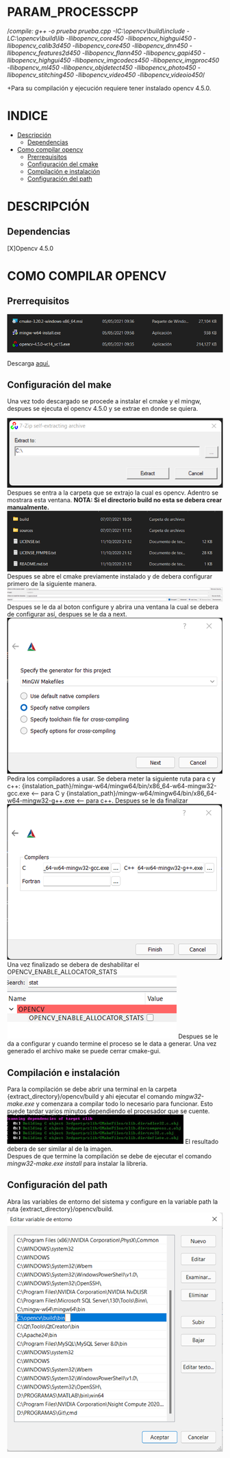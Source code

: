 # PARAM_PROCESSCPP

/*compile:  g++ -o prueba prueba.cpp -IC:\opencv\build\include -LC:\opencv\build\lib -llibopencv_core450 -llibopencv_highgui450 -llibopencv_calib3d450 -llibopencv_core450 -llibopencv_dnn450 -llibopencv_features2d450 -llibopencv_flann450 -llibopencv_gapi450 -llibopencv_highgui450 -llibopencv_imgcodecs450 -llibopencv_imgproc450 -llibopencv_ml450 -llibopencv_objdetect450 -llibopencv_photo450 -llibopencv_stitching450 -llibopencv_video450 -llibopencv_videoio450*/

+Para su compilación y ejecución requiere tener instalado opencv 4.5.0.
<html>
    <head>
        <meta charset="UTF-8">
    </head>
    <body>
         <h1>INDICE</h1>
        <ul>
            <li><a href="#descripción">Descripción</a>
                <ul>
                    <li><a href="#--dependencias--">Dependencias</a></li>
                </ul>
            </li>
            <li> <a href="#como-compilar-opencv">Como compilar opencv</a>
                <ul>
                    <li><a href="#--prerrequisitos--">Prerrequisitos</a></li>
                    <li><a href="#--configuración-del-make--">Configuración del cmake</a></li>
                    <li><a href="#--compilación-e-instalación--">Compilación e instalación</a></li>
                    <li><a href="#--configuración-del-path--">Configuración del path</a></li>
                </ul>
            </li>
        </ul>
        <h1>DESCRIPCIÓN</h1>
        <h2>  Dependencias  </h2>
            [X]Opencv 4.5.0
        <h1>COMO COMPILAR OPENCV</h1>
        <h2>  Prerrequisitos  </h2>
        <img src="./resources_readme/req.png"></img>
        <p>Descarga <a href="https://www.dropbox.com/sh/oqlm559dbgpkjnh/AADK-Qc6eJYXH9d-indPd0nBa?dl=0" target="_blank"> aquí. </br></a>
        <h2>  Configuración del make  </h2>
        Una vez todo descargado se procede a instalar el cmake y el mingw, despues se ejecuta el opencv 4.5.0 y se extrae en donde se quiera. </br></p>
        <img src="./resources_readme/op.png"></img>
        Despues se entra a la carpeta que se extrajo la cual es opencv. Adentro se mostrara esta ventana. <b>NOTA: Si el directorio build no esta se debera crear manualmente.</b>
        <img src="./resources_readme/dir.png"></img>
        Despues se abre el cmake previamente instalado y de debera configurar primero de la siguiente manera.
        <img src="./resources_readme/cm1.png"></img>
        Despues se le da al boton configure y abrira una ventana la cual se debera de configurar así, despues se le da a next.
        <img src="./resources_readme/cm2.png"></img>
        Pedira los compiladores a usar. Se debera meter la siguiente ruta para c y c++:  {instalation_path}/mingw-w64/mingw64/bin/x86_64-w64-mingw32-gcc.exe <-- para C y {instalation_path}/mingw-w64/mingw64/bin/x86_64-w64-mingw32-g++.exe <-- para c++. Despues se le da finalizar
        <img src="./resources_readme/cm3.png"></img>
        Una vez finalizado se debera de deshabilitar el OPENCV_ENABLE_ALLOCATOR_STATS
        <img src="./resources_readme/cm5.png"></img>
        Despues se le da a configurar y cuando termine el proceso se le data a generar. Una vez generado el archivo make se puede cerrar cmake-gui.</br>
        <h2>  Compilación e instalación  </h2>
        Para la compilación se debe abrir una terminal en la carpeta {extract_directory}/opencv/build y ahi ejecutar el comando <i>mingw32-make.exe</i> y comenzara a compilar todo lo necesario para funcionar. Esto puede tardar varios minutos dependiendo el procesador que se cuente.
        <img src="./resources_readme/m1.png"></img> 
        El resultado debera de ser similar al de la imagen. </br>
        Despues de que termine la compilación se debe de ejecutar el comando <i>mingw32-make.exe install</i> para instalar la libreria.
        <h2>  Configuración del path  </h2>
        Abra las variables de entorno del sistema y configure en la variable path la ruta {extract_directory}/opencv/build.
        <img src="./resources_readme/m2.png"></img> 
    </body> 
</html>